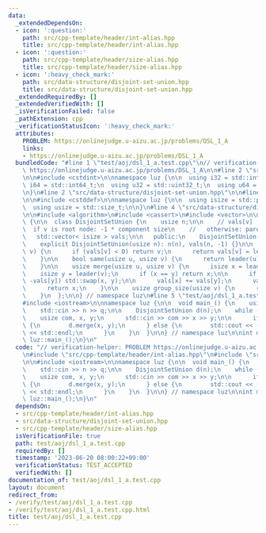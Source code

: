 ```yaml
---
data:
  _extendedDependsOn:
  - icon: ':question:'
    path: src/cpp-template/header/int-alias.hpp
    title: src/cpp-template/header/int-alias.hpp
  - icon: ':question:'
    path: src/cpp-template/header/size-alias.hpp
    title: src/cpp-template/header/size-alias.hpp
  - icon: ':heavy_check_mark:'
    path: src/data-structure/disjoint-set-union.hpp
    title: src/data-structure/disjoint-set-union.hpp
  _extendedRequiredBy: []
  _extendedVerifiedWith: []
  _isVerificationFailed: false
  _pathExtension: cpp
  _verificationStatusIcon: ':heavy_check_mark:'
  attributes:
    PROBLEM: https://onlinejudge.u-aizu.ac.jp/problems/DSL_1_A
    links:
    - https://onlinejudge.u-aizu.ac.jp/problems/DSL_1_A
  bundledCode: "#line 1 \"test/aoj/dsl_1_a.test.cpp\"\n// verification-helper: PROBLEM\
    \ https://onlinejudge.u-aizu.ac.jp/problems/DSL_1_A\n\n#line 2 \"src/cpp-template/header/int-alias.hpp\"\
    \n\n#include <cstdint>\n\nnamespace luz {\n\n  using i32 = std::int32_t;\n  using\
    \ i64 = std::int64_t;\n  using u32 = std::uint32_t;\n  using u64 = std::uint64_t;\n\
    \n}\n#line 2 \"src/data-structure/disjoint-set-union.hpp\"\n\n#line 2 \"src/cpp-template/header/size-alias.hpp\"\
    \n\n#include <cstddef>\n\nnamespace luz {\n\n  using isize = std::ptrdiff_t;\n\
    \  using usize = std::size_t;\n\n}\n#line 4 \"src/data-structure/disjoint-set-union.hpp\"\
    \n\n#include <algorithm>\n#include <cassert>\n#include <vector>\n\nnamespace luz\
    \ {\n\n  class DisjointSetUnion {\n    usize n;\n\n    // vals[v] :=\n    // \
    \  if v is root node: -1 * component size\n    //   otherwise: parent node\n \
    \   std::vector< isize > vals;\n\n   public:\n    DisjointSetUnion() = default;\n\
    \    explicit DisjointSetUnion(usize n): n(n), vals(n, -1) {}\n\n    usize leader(usize\
    \ v) {\n      if (vals[v] < 0) return v;\n      return vals[v] = leader(vals[v]);\n\
    \    }\n\n    bool same(usize u, usize v) {\n      return leader(u) == leader(v);\n\
    \    }\n\n    usize merge(usize u, usize v) {\n      isize x = leader(u);\n  \
    \    isize y = leader(v);\n      if (x == y) return x;\n\n      if (-vals[x] <\
    \ -vals[y]) std::swap(x, y);\n\n      vals[x] += vals[y];\n      vals[y] = x;\n\
    \      return x;\n    }\n\n    usize group_size(usize v) {\n      return -vals[leader(v)];\n\
    \    }\n  };\n\n} // namespace luz\n#line 5 \"test/aoj/dsl_1_a.test.cpp\"\n\n\
    #include <iostream>\n\nnamespace luz {\n\n  void main_() {\n    usize n, q;\n\
    \    std::cin >> n >> q;\n\n    DisjointSetUnion d(n);\n    while (q--) {\n  \
    \    usize com, x, y;\n      std::cin >> com >> x >> y;\n\n      if (not com)\
    \ {\n        d.merge(x, y);\n      } else {\n        std::cout << (d.same(x, y))\
    \ << std::endl;\n      }\n    }\n  }\n\n} // namespace luz\n\nint main() {\n \
    \ luz::main_();\n}\n"
  code: "// verification-helper: PROBLEM https://onlinejudge.u-aizu.ac.jp/problems/DSL_1_A\n\
    \n#include \"src/cpp-template/header/int-alias.hpp\"\n#include \"src/data-structure/disjoint-set-union.hpp\"\
    \n\n#include <iostream>\n\nnamespace luz {\n\n  void main_() {\n    usize n, q;\n\
    \    std::cin >> n >> q;\n\n    DisjointSetUnion d(n);\n    while (q--) {\n  \
    \    usize com, x, y;\n      std::cin >> com >> x >> y;\n\n      if (not com)\
    \ {\n        d.merge(x, y);\n      } else {\n        std::cout << (d.same(x, y))\
    \ << std::endl;\n      }\n    }\n  }\n\n} // namespace luz\n\nint main() {\n \
    \ luz::main_();\n}\n"
  dependsOn:
  - src/cpp-template/header/int-alias.hpp
  - src/data-structure/disjoint-set-union.hpp
  - src/cpp-template/header/size-alias.hpp
  isVerificationFile: true
  path: test/aoj/dsl_1_a.test.cpp
  requiredBy: []
  timestamp: '2023-06-20 08:00:22+09:00'
  verificationStatus: TEST_ACCEPTED
  verifiedWith: []
documentation_of: test/aoj/dsl_1_a.test.cpp
layout: document
redirect_from:
- /verify/test/aoj/dsl_1_a.test.cpp
- /verify/test/aoj/dsl_1_a.test.cpp.html
title: test/aoj/dsl_1_a.test.cpp
---
```

